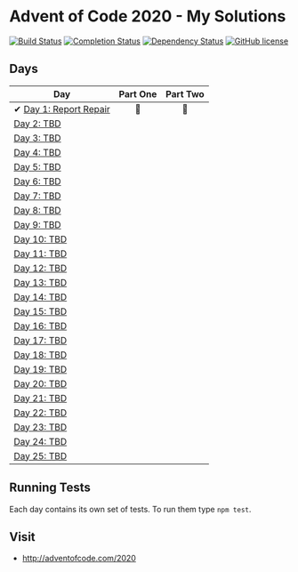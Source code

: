 # Advent of Code 2020 - My Solutions
[![Build Status](https://github.com/AxemaFr/AdventOfCode-2020/workflows/build/badge.svg)](https://github.com/AxemaFr/AdventOfCode-2020/actions)
[![Completion Status](https://img.shields.io/endpoint?url=https://raw.githubusercontent.com/AxemaFr/AdventOfCode-2020/master/.github/badges/completion.json)](https://github.com/AxemaFr/AdventOfCode-2020)
[![Dependency Status](https://img.shields.io/david/AxemaFr/AdventOfCode-2020.svg)](https://david-dm.org/AxemaFr/AdventOfCode-2020)
[![GitHub license](https://img.shields.io/badge/license-MIT-blue.svg)](https://raw.githubusercontent.com/AxemaFr/AdventOfCode-2020/master/LICENSE)

## Days


| Day  | Part One | Part Two |
|---|:---:|:---:|
| ✔ [Day 1: Report Repair](https://github.com/AxemaFr/AdventOfCode-2020/tree/master/day-01)| 🌟 | 🌟 |
| [Day 2: TBD]()| | |
| [Day 3: TBD]()| | |
| [Day 4: TBD]()| | |
| [Day 5: TBD]()| | |
| [Day 6: TBD]()| | |
| [Day 7: TBD]()| | |
| [Day 8: TBD]()| | |
| [Day 9: TBD]()| | |
| [Day 10: TBD]()| | |
| [Day 11: TBD]()| | |
| [Day 12: TBD]()| | |
| [Day 13: TBD]()| | |
| [Day 14: TBD]()| | |
| [Day 15: TBD]()| | |
| [Day 16: TBD]()| | |
| [Day 17: TBD]()| | |
| [Day 18: TBD]()| | |
| [Day 19: TBD]()| | |
| [Day 20: TBD]()| | |
| [Day 21: TBD]()| | |
| [Day 22: TBD]()| | |
| [Day 23: TBD]()| | |
| [Day 24: TBD]()| | |
| [Day 25: TBD]()| | |

## Running Tests

Each day contains its own set of tests. To run them type `npm test`.

## Visit
- http://adventofcode.com/2020
